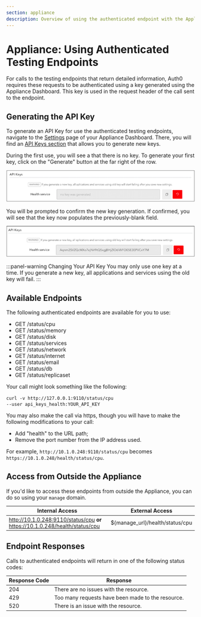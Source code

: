 ```yaml
---
section: appliance
description: Overview of using the authenticated endpoint with the Appliance
---
```


# Appliance: Using Authenticated Testing Endpoints

For calls to the testing endpoints that return detailed information, Auth0 requires these requests to be authenticated using a key generated using the Appliance Dashboard. This key is used in the request header of the call sent to the endpoint.

## Generating the API Key

To generate an API Key for use the authenticated testing endpoints, navigate to the [Settings](/appliance/dashboard/settings) page of your Appliance Dashboard. There, you will find an [API Keys section](/appliance/dashboard/settings#api-keys) that allows you to generate new keys.

During the first use, you will see a that there is no key. To generate your first key, click on the "Generate" button at the far right of the row.

![](/media/articles/appliance/api-keys/no-key.png)

You will be prompted to confirm the new key generation. If confirmed, you will see that the key now populates the previously-blank field.

![](/media/articles/appliance/api-keys/key.png)

:::panel-warning Changing Your API Key
You may only use one key at a time. If you generate a new key, all applications and services using the old key will fail.
:::

## Available Endpoints

The following authenticated endpoints are available for you to use:

* GET /status/cpu
* GET /status/memory
* GET /status/disk
* GET /status/services
* GET /status/network
* GET /status/internet
* GET /status/email
* GET /status/db
* GET /status/replicaset

Your call might look something like the following:

```text
curl -v http://127.0.0.1:9110/status/cpu
--user api_keys_health:YOUR_API_KEY
```

You may also make the call via https, though you will have to make the following modifications to your call:
 * Add "health" to the URL path;
 * Remove the port number from the IP address used.

For example, `http://10.1.0.248:9110/status/cpu` becomes `https://10.1.0.248/health/status/cpu`.

## Access from Outside the Appliance

If you'd like to access these endpoints from outside the Appliance, you can do so using your `manage` domain.

| Internal Access | External Access |
| --------------- | --------------- |
| http://10.1.0.248:9110/status/cpu **or** https://10.1.0.248/health/status/cpu |  ${manage_url}/health/status/cpu |

## Endpoint Responses

Calls to authenticated endpoints will return in one of the following status codes:

| Response Code | Response |
| ------------- | -------- |
| 204 | There are no issues with the resource. |
| 429 | Too many requests have been made to the resource. |
| 520 | There is an issue with the resource. |
